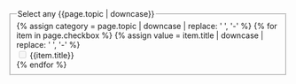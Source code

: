 
<form class="usa-form">
<fieldset class="usa-fieldset">
    <legend class="usa-legend">Select any {{page.topic | downcase}}</legend>
    {% assign category = page.topic | downcase | replace: ' ', '-' %}
    {% for item in page.checkbox %}
    {% assign value = item.title | downcase | replace: ' ', '-' %}
    <div class="usa-checkbox">
        <input
        class="usa-checkbox__input"
        id="check-{{value}}"
        type="checkbox"
        name="{{category}}"
        value="{{value}}"
        {% if item.disabled %}
            disabled="disabled"
        {% endif %}
        />
        <label class="usa-checkbox__label" for="check-{{value}}">
            {{item.title}}
        </label>
    </div>
    {% endfor %}
</fieldset>
</form>
